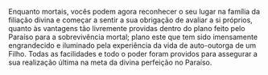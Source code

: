 ﻿Enquanto mortais, vocês podem agora reconhecer o seu lugar na família da filiação divina e começar a sentir a sua obrigação de avaliar a si próprios, quanto às vantagens tão livremente providas dentro do plano feito pelo Paraíso para a sobrevivência mortal; plano este que tem sido imensamente engrandecido e iluminado pela experiência da vida de auto-outorga de um Filho. Todas as facilidades e todo o poder foram providos para assegurar a sua realização última na meta da divina perfeição no Paraíso.
